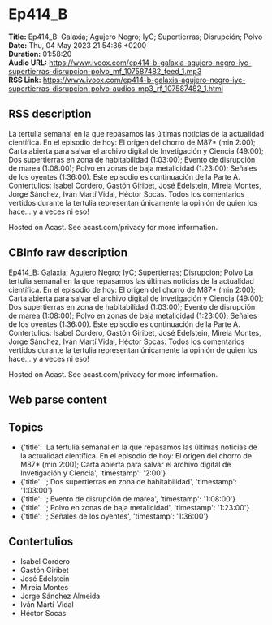 # Ep414_B  
**Title:** Ep414_B: Galaxia; Agujero Negro; IyC; Supertierras; Disrupción; Polvo  
**Date:** Thu, 04 May 2023 21:54:36 +0200  
**Duration:** 01:58:20  
**Audio URL:** https://www.ivoox.com/ep414-b-galaxia-agujero-negro-iyc-supertierras-disrupcion-polvo_mf_107587482_feed_1.mp3  
**RSS Link:** https://www.ivoox.com/ep414-b-galaxia-agujero-negro-iyc-supertierras-disrupcion-polvo-audios-mp3_rf_107587482_1.html  

## RSS description
La tertulia semanal en la que repasamos las últimas noticias de la actualidad científica. En el episodio de hoy: El origen del chorro de M87* (min 2:00); Carta abierta para salvar el archivo digital de Invetigación y Ciencia (49:00); Dos supertierras en zona de habitabilidad (1:03:00); Evento de disrupción de marea (1:08:00); Polvo en zonas de baja metalicidad (1:23:00); Señales de los oyentes (1:36:00). Este episodio es continuación de la Parte A. Contertulios: Isabel Cordero, Gastón Giribet, José Edelstein, Mireia Montes, Jorge Sánchez, Iván Martí Vidal, Héctor Socas. Todos los comentarios vertidos durante la tertulia representan únicamente la opinión de quien los hace... y a veces ni eso!

 Hosted on Acast. See acast.com/privacy for more information.

## CBInfo raw description
Ep414_B: Galaxia; Agujero Negro; IyC; Supertierras; Disrupción; Polvo
La tertulia semanal en la que repasamos las últimas noticias de la actualidad científica. En el episodio de hoy: El origen del chorro de M87* (min 2:00); Carta abierta para salvar el archivo digital de Invetigación y Ciencia (49:00); Dos supertierras en zona de habitabilidad (1:03:00); Evento de disrupción de marea (1:08:00); Polvo en zonas de baja metalicidad (1:23:00); Señales de los oyentes (1:36:00). Este episodio es continuación de la Parte A. Contertulios: Isabel Cordero, Gastón Giribet, José Edelstein, Mireia Montes, Jorge Sánchez, Iván Martí Vidal, Héctor Socas. Todos los comentarios vertidos durante la tertulia representan únicamente la opinión de quien los hace... y a veces ni eso!



 Hosted on Acast. See acast.com/privacy for more information.




## Web parse content


## Topics
- {'title': 'La tertulia semanal en la que repasamos las últimas noticias de la actualidad científica. En el episodio de hoy: El origen del chorro de M87* (min 2:00); Carta abierta para salvar el archivo digital de Invetigación y Ciencia', 'timestamp': '2:00'}
- {'title': '; Dos supertierras en zona de habitabilidad', 'timestamp': '1:03:00'}
- {'title': '; Evento de disrupción de marea', 'timestamp': '1:08:00'}
- {'title': '; Polvo en zonas de baja metalicidad', 'timestamp': '1:23:00'}
- {'title': '; Señales de los oyentes', 'timestamp': '1:36:00'}
## Contertulios
- Isabel Cordero
- Gastón Giribet
- José Edelstein
- Mireia Montes
- Jorge Sánchez Almeida
- Iván Martí-Vidal
- Héctor Socas